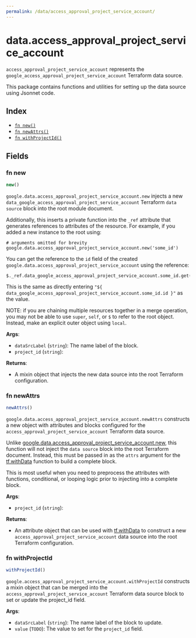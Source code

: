 ```yaml
---
permalink: /data/access_approval_project_service_account/
---
```


# data.access_approval_project_service_account

`access_approval_project_service_account` represents the `google_access_approval_project_service_account` Terraform data source.



This package contains functions and utilities for setting up the data source using Jsonnet code.


## Index

* [`fn new()`](#fn-new)
* [`fn newAttrs()`](#fn-newattrs)
* [`fn withProjectId()`](#fn-withprojectid)

## Fields

### fn new

```ts
new()
```


`google.data.access_approval_project_service_account.new` injects a new `data_google_access_approval_project_service_account` Terraform `data source`
block into the root module document.

Additionally, this inserts a private function into the `_ref` attribute that generates references to attributes of the
resource. For example, if you added a new instance to the root using:

    # arguments omitted for brevity
    google.data.access_approval_project_service_account.new('some_id')

You can get the reference to the `id` field of the created `google.data.access_approval_project_service_account` using the reference:

    $._ref.data_google_access_approval_project_service_account.some_id.get('id')

This is the same as directly entering `"${ data_google_access_approval_project_service_account.some_id.id }"` as the value.

NOTE: if you are chaining multiple resources together in a merge operation, you may not be able to use `super`, `self`,
or `$` to refer to the root object. Instead, make an explicit outer object using `local`.

**Args**:
  - `dataSrcLabel` (`string`): The name label of the block.
  - `project_id` (`string`): 

**Returns**:
- A mixin object that injects the new data source into the root Terraform configuration.


### fn newAttrs

```ts
newAttrs()
```


`google.data.access_approval_project_service_account.newAttrs` constructs a new object with attributes and blocks configured for the `access_approval_project_service_account`
Terraform data source.

Unlike [google.data.access_approval_project_service_account.new](#fn-accessapprovalprojectserviceaccountnew), this function will not inject the `data source`
block into the root Terraform document. Instead, this must be passed in as the `attrs` argument for the
[tf.withData](https://github.com/tf-libsonnet/core/tree/main/docs#fn-withdata) function to build a complete block.

This is most useful when you need to preprocess the attributes with functions, conditional, or looping logic prior to
injecting into a complete block.

**Args**:
  - `project_id` (`string`): 

**Returns**:
  - An attribute object that can be used with [tf.withData](https://github.com/tf-libsonnet/core/tree/main/docs#fn-withdata) to construct a new `access_approval_project_service_account` data source into the root Terraform configuration.


### fn withProjectId

```ts
withProjectId()
```

`google.access_approval_project_service_account.withProjectId` constructs a mixin object that can be merged into the `access_approval_project_service_account`
Terraform data source block to set or update the project_id field.



**Args**:
  - `dataSrcLabel` (`string`): The name label of the block to update.
  - `value` (`TODO`): The value to set for the `project_id` field.
